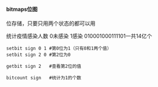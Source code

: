 #### bitmaps位图

位存储，只要只用两个状态的都可以用

统计疫情感染人数 0未感染 1感染  010001000111101一共14亿个

```
setbit sign 0 1 #第0位为1（只有0和1两个值）
setbit sign 2 0 #第2位为0

getbit sign 2   #查看第2位的值

bitcount sign   #统计为1的个数
```
